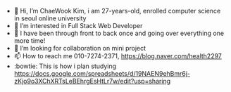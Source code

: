 - 👋 Hi, I’m ChaeWook Kim, i am 27-years-old, enrolled computer science in seoul online university
- 👀 I’m interested in Full Stack Web Developer
- 🌱 I have been through front to back once and going over everything one more time!
- 💞️ I’m looking for collaboration on mini project
- 📫 How to reach me 010-7274-2371, https://blog.naver.com/health2297
- :bowtie: This is how i plan studying https://docs.google.com/spreadsheets/d/19NAEN9ehBmr6j-zKjo9o3XChXRTsLeBEhrgEsHtLr7w/edit?usp=sharing
